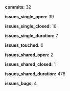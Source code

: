 **commits:** 32

**issues_single_open:** 39

**issues_single_closed:** 16

**issues_single_duration:** 7

**issues_touched:** 0

**issues_shared_open:** 2

**issues_shared_closed:** 1

**issues_shared_duration:** 478

**issues_bugs:** 4